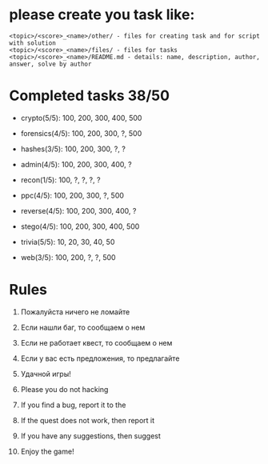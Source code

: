 # please create you task like:

	<topic>/<score>_<name>/other/ - files for creating task and for script with solution
	<topic>/<score>_<name>/files/ - files for tasks
	<topic>/<score>_<name>/README.md - details: name, description, author, answer, solve by author

# Completed tasks 38/50

* crypto(5/5): 100, 200, 300, 400, 500

* forensics(4/5): 100, 200, 300, ?, 500

* hashes(3/5): 100, 200, 300, ?, ?

* admin(4/5): 100, 200, 300, 400, ?

* recon(1/5): 100, ?, ?, ?, ?

* ppc(4/5): 100, 200, 300, ?, 500

* reverse(4/5): 100, 200, 300, 400, ?

* stego(4/5): 100, 200, 300, 400, 500

* trivia(5/5): 10, 20, 30, 40, 50

* web(3/5): 100, 200, ?, ?, 500

# Rules

1. Пожалуйста ничего не ломайте
2. Если нашли баг, то сообщаем о нем
3. Если не работает квест, то сообщаем о нем
4. Если у вас есть предложения, то предлагайте
5. Удачной игры!

1. Please you do not hacking
2. If you find a bug, report it to the
3. If the quest does not work, then report it
4. If you have any suggestions, then suggest
5. Enjoy the game!
